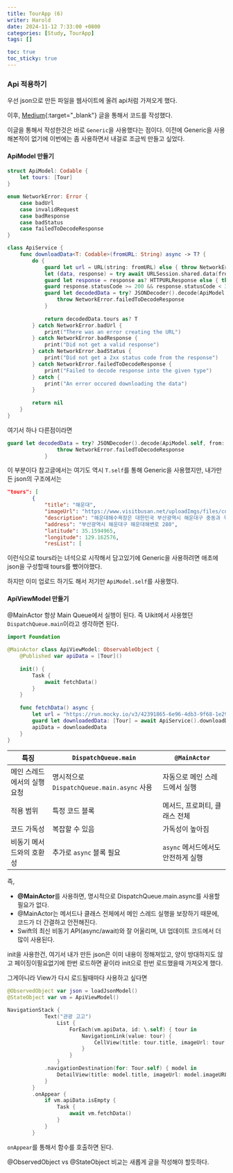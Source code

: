 ```yaml
---
title: TourApp (6)
writer: Harold
date: 2024-11-12 7:33:00 +0800
categories: [Study, TourApp]
tags: []

toc: true
toc_sticky: true
---
```


### Api 적용하기

우선 json으로 만든 파일을 웹사이트에 올려 api처럼 가져오게 했다.

이후, [Medium](https://medium.com/@jpmtech/make-and-parse-an-api-call-using-swiftui-32f970e2b067){:target="_blank"} 글을 통해서 코드를 작성했다.

이글을 통해서 작성한것은 바로 `Generic`을 사용했다는 점이다. 이전에 Generic을 사용해본적이 없기에 이번에는 좀 사용하면서 내걸로 조금씩 만들고 싶었다.

#### ApiModel 만들기

```swift
struct ApiModel: Codable {
    let tours: [Tour]
}

enum NetworkError: Error {
    case badUrl
    case invalidRequest
    case badResponse
    case badStatus
    case failedToDecodeResponse
}

class ApiService {
    func downloadData<T: Codable>(fromURL: String) async -> T? {
        do {
            guard let url = URL(string: fromURL) else { throw NetworkError.badUrl }
            let (data, response) = try await URLSession.shared.data(from: url)
            guard let response = response as? HTTPURLResponse else { throw NetworkError.badResponse }
            guard response.statusCode >= 200 && response.statusCode < 300 else { throw NetworkError.badStatus }
            guard let decodedData = try? JSONDecoder().decode(ApiModel.self, from: data) else {
                throw NetworkError.failedToDecodeResponse
            }
            
            return decodedData.tours as? T
        } catch NetworkError.badUrl {
            print("There was an error creating the URL")
        } catch NetworkError.badResponse {
            print("Did not get a valid response")
        } catch NetworkError.badStatus {
            print("Did not get a 2xx status code from the response")
        } catch NetworkError.failedToDecodeResponse {
            print("Failed to decode response into the given type")
        } catch {
            print("An error occured downloading the data")
        }
        
        return nil
    }
}
```

여기서 하나 다른점이라면 

```swift
guard let decodedData = try? JSONDecoder().decode(ApiModel.self, from: data) else {
                throw NetworkError.failedToDecodeResponse
            }
```

이 부분이다 참고글에서는 여기도 역시 `T.self`를 통해 Generic을 사용했지만, 내가만든 json의 구조에서는

```json
"tours": [
        {
            "title": "해운대",
            "imageUrl": "https://www.visitbusan.net/uploadImgs/files/cntnts/20191229153531987_oen",
            "description": "해운대해수욕장은 대한민국 부산광역시 해운대구 중동과 우동에 걸쳐서 위치한 대한민국 최대규모의 해수욕장이다.\n모래사장의 총면적은 120,000m², 길이는 1.5 km,\n폭은 70m ~ 90m이다",
            "address": "부산광역시 해운대구 해운대해변로 280",
            "latitude": 35.1594965,
            "longitude": 129.162576,
            "resList": [
```

이런식으로 tours라는 녀석으로 시작해서 담고있기에 Generic을 사용하려면 애초에 json을 구성할때 tours를 뺐어야했다.

하지만 이미 업로드 하기도 해서 저기만 `ApiModel.self`를 사용했다.

#### ApiViewModel 만들기

@MainActor 항상 Main Queue에서 실행이 된다. 즉 Uikit에서 사용했던 `DispatchQueue.main`이라고 생각하면 된다.

```swift
import Foundation

@MainActor class ApiViewModel: ObservableObject {
    @Published var apiData = [Tour]()
    
    init() {
        Task {
            await fetchData()
        }
    }
    
    func fetchData() async {
        let url = "https://run.mocky.io/v3/42391865-6e96-4db3-9f68-1e2970796cad"
        guard let downloadedData: [Tour] = await ApiService().downloadData(fromURL: url) else { return }
        apiData = downloadedData
    }
}

```


| 특징                           | `DispatchQueue.main`                   | `@MainActor`                       |
| ------------------------------ | -------------------------------------- | ---------------------------------- |
| 메인 스레드에서의 실행 요청    | 명시적으로 `DispatchQueue.main.async` 사용 | 자동으로 메인 스레드에서 실행       |
| 적용 범위                      | 특정 코드 블록                         | 메서드, 프로퍼티, 클래스 전체       |
| 코드 가독성                    | 복잡할 수 있음                         | 가독성이 높아짐                    |
| 비동기 메서드와의 호환성       | 추가로 `async` 블록 필요               | `async` 메서드에서도 안전하게 실행  |

즉,
- **@MainActor**를 사용하면, 명시적으로 DispatchQueue.main.async를 사용할 필요가 없다.
- @MainActor는 메서드나 클래스 전체에서 메인 스레드 실행을 보장하기 때문에, 코드가 더 간결하고 안전해진다.
- Swift의 최신 비동기 API(async/await)와 잘 어울리며, UI 업데이트 코드에서 더 많이 사용된다.

init을 사용한건, 여기서 내가 만든 json은 이미 내용이 정해져있고, 양이 방대하지도 않고 페이징이필요없기에 한번 로드하면 끝이라 init으로 한번 로드했을때 가져오게 했다.

그게아니라 View가 다시 로드될때마다 사용하고 싶다면

```swift
@ObservedObject var json = loadJsonModel()
@StateObject var vm = ApiViewModel()

NavigationStack {
            Text("관광 고고")
                List {
                    ForEach(vm.apiData, id: \.self) { tour in
                        NavigationLink(value: tour) {
                            CellView(title: tour.title, imageUrl: tour.imageURL)
                        }
                    }
                }
            .navigationDestination(for: Tour.self) { model in
                DetailView(title: model.title, imageUrl: model.imageURL, description: model.description, address: model.address, coordinate: CLLocationCoordinate2D(latitude: model.latitude, longitude: model.longitude), shopList: model.resList, cameraPosition: .camera(MapCamera(centerCoordinate: CLLocationCoordinate2D(latitude: model.latitude, longitude: model.longitude), distance: 500, heading: 90, pitch: 80)))
            }
        }
        .onAppear {
            if vm.apiData.isEmpty {
                Task {
                    await vm.fetchData()
                }
            }
        }
```

`onAppear`를 통해서 함수를 호출하면 된다.

@ObservedObject vs @StateObject 비교는 새롭게 글을 작성해야 할듯하다.

